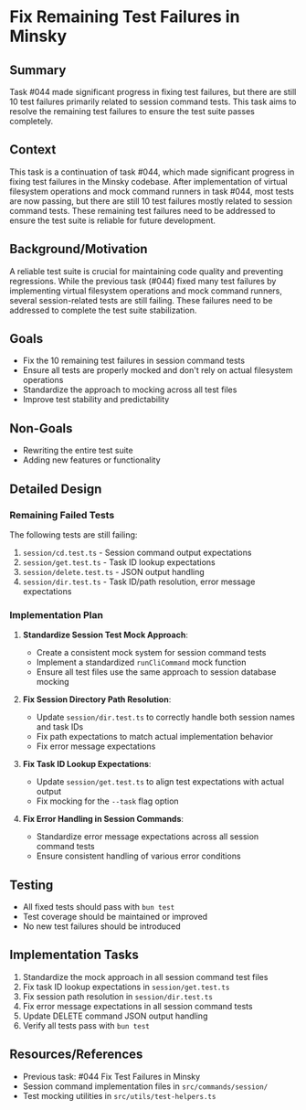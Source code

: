 # Fix Remaining Test Failures in Minsky

## Summary

Task #044 made significant progress in fixing test failures, but there are still 10 test failures primarily related to session command tests. This task aims to resolve the remaining test failures to ensure the test suite passes completely.

## Context

This task is a continuation of task #044, which made significant progress in fixing test failures in the Minsky codebase. After implementation of virtual filesystem operations and mock command runners in task #044, most tests are now passing, but there are still 10 test failures mostly related to session command tests. These remaining test failures need to be addressed to ensure the test suite is reliable for future development.

## Background/Motivation

A reliable test suite is crucial for maintaining code quality and preventing regressions. While the previous task (#044) fixed many test failures by implementing virtual filesystem operations and mock command runners, several session-related tests are still failing. These failures need to be addressed to complete the test suite stabilization.

## Goals

- Fix the 10 remaining test failures in session command tests
- Ensure all tests are properly mocked and don't rely on actual filesystem operations
- Standardize the approach to mocking across all test files
- Improve test stability and predictability

## Non-Goals

- Rewriting the entire test suite
- Adding new features or functionality

## Detailed Design

### Remaining Failed Tests

The following tests are still failing:

1. `session/cd.test.ts` - Session command output expectations
2. `session/get.test.ts` - Task ID lookup expectations
3. `session/delete.test.ts` - JSON output handling
4. `session/dir.test.ts` - Task ID/path resolution, error message expectations

### Implementation Plan

1. **Standardize Session Test Mock Approach**:

   - Create a consistent mock system for session command tests
   - Implement a standardized `runCliCommand` mock function
   - Ensure all test files use the same approach to session database mocking

2. **Fix Session Directory Path Resolution**:

   - Update `session/dir.test.ts` to correctly handle both session names and task IDs
   - Fix path expectations to match actual implementation behavior
   - Fix error message expectations

3. **Fix Task ID Lookup Expectations**:

   - Update `session/get.test.ts` to align test expectations with actual output
   - Fix mocking for the `--task` flag option

4. **Fix Error Handling in Session Commands**:
   - Standardize error message expectations across all session command tests
   - Ensure consistent handling of various error conditions

## Testing

- All fixed tests should pass with `bun test`
- Test coverage should be maintained or improved
- No new test failures should be introduced

## Implementation Tasks

1. Standardize the mock approach in all session command test files
2. Fix task ID lookup expectations in `session/get.test.ts`
3. Fix session path resolution in `session/dir.test.ts`
4. Fix error message expectations in all session command tests
5. Update DELETE command JSON output handling
6. Verify all tests pass with `bun test`

## Resources/References

- Previous task: #044 Fix Test Failures in Minsky
- Session command implementation files in `src/commands/session/`
- Test mocking utilities in `src/utils/test-helpers.ts`
